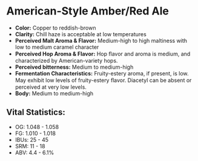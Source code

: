 # American-Style Amber/Red Ale

- **Color:** Copper to reddish-brown
- **Clarity:** Chill haze is acceptable at low temperatures
- **Perceived Malt Aroma & Flavor:** Medium-high to high maltiness with low to medium caramel character
- **Perceived Hop Aroma & Flavor:** Hop ﬂavor and aroma is medium, and characterized by American-variety hops.
- **Perceived bitterness:** Medium to medium-high
- **Fermentation Characteristics:** Fruity-estery aroma, if present, is low. May exhibit low levels of fruity-estery ﬂavor. Diacetyl can be absent or perceived at very low levels.
- **Body:** Medium to medium-high

## Vital Statistics:

- OG: 1.048 - 1.058
- FG: 1.010 - 1.018
- IBUs: 25 - 45
- SRM: 11 - 18
- ABV: 4.4 - 6.1% 
